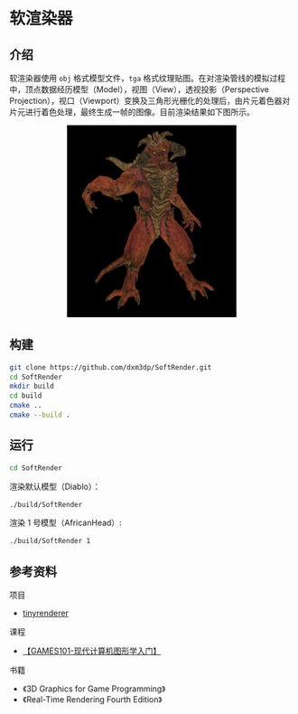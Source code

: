 # 软渲染器

## 介绍

软渲染器使用 `obj` 格式模型文件，`tga` 格式纹理贴图。在对渲染管线的模拟过程中，顶点数据经历模型（Model），视图（View），透视投影（Perspective Projection），视口（Viewport）变换及三角形光栅化的处理后，由片元着色器对片元进行着色处理，最终生成一帧的图像。目前渲染结果如下图所示。

<div align="center">
  <img src="./Images/01.png" width="300"/>
</div>

## 构建

```bash
git clone https://github.com/dxm3dp/SoftRender.git
cd SoftRender
mkdir build
cd build
cmake ..
cmake --build .
```

## 运行

```bash
cd SoftRender
```

渲染默认模型（Diablo）：

```bash
./build/SoftRender
```

渲染 1 号模型（AfricanHead）:

```bash
./build/SoftRender 1
```

## 参考资料

项目

- [tinyrenderer](https://github.com/ssloy/tinyrenderer)

课程

- [【GAMES101-现代计算机图形学入门】](https://www.bilibili.com/video/BV1X7411F744/?share_source=copy_web&vd_source=e1b8baee842192a0e6b2b7d9ef8e10ef)

书籍

- 《3D Graphics for Game Programming》
- 《Real-Time Rendering Fourth Edition》
